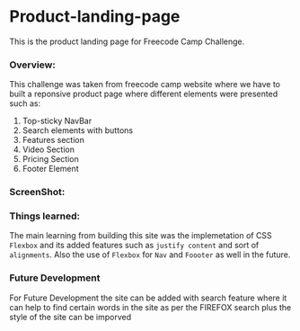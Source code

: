 # Product-landing-page
This is the product landing page for Freecode Camp Challenge.

### Overview:
This challenge was taken from freecode camp website where we have to built a reponsive product page where different elements were presented such as: 
  1) Top-sticky NavBar
  2) Search elements with buttons
  3) Features section
  4) Video Section 
  5) Pricing Section 
  6) Footer Element
  
  ### ScreenShot:
  
  
  ### Things learned: 
  The main learning from building this site was the implemetation of CSS ```Flexbox``` and its added features such as ```justify content``` and sort of ```alignments```. 
 Also the use of ```Flexbox``` for ```Nav``` and ```Foooter``` as well in the future.
 
 ### Future Development
 For Future Development the site can be added with search feature where it can help to find certain words in the site as per the FIREFOX search plus the style of the site can be imporved
